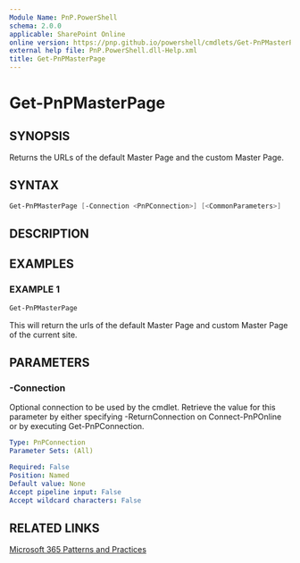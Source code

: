 ```yaml
---
Module Name: PnP.PowerShell
schema: 2.0.0
applicable: SharePoint Online
online version: https://pnp.github.io/powershell/cmdlets/Get-PnPMasterPage.html
external help file: PnP.PowerShell.dll-Help.xml
title: Get-PnPMasterPage
---
```

  
# Get-PnPMasterPage

## SYNOPSIS
Returns the URLs of the default Master Page and the custom Master Page.

## SYNTAX

```powershell
Get-PnPMasterPage [-Connection <PnPConnection>] [<CommonParameters>]
```

## DESCRIPTION

## EXAMPLES

### EXAMPLE 1
```powershell
Get-PnPMasterPage
```

This will return the urls of the default Master Page and custom Master Page of the current site.


## PARAMETERS

### -Connection
Optional connection to be used by the cmdlet. Retrieve the value for this parameter by either specifying -ReturnConnection on Connect-PnPOnline or by executing Get-PnPConnection.

```yaml
Type: PnPConnection
Parameter Sets: (All)

Required: False
Position: Named
Default value: None
Accept pipeline input: False
Accept wildcard characters: False
```



## RELATED LINKS

[Microsoft 365 Patterns and Practices](https://aka.ms/m365pnp)


